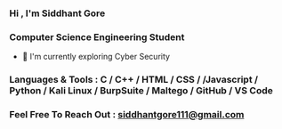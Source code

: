 ### Hi , I'm Siddhant Gore

### Computer Science Engineering Student
- 🌱 I'm currently exploring Cyber Security 

### Languages & Tools : C / C++ / HTML / CSS / /Javascript / Python / Kali Linux / BurpSuite / Maltego / GitHub / VS Code

### Feel Free To Reach Out : siddhantgore111@gmail.com

